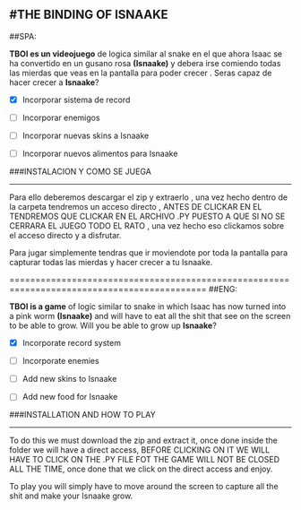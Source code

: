 #THE BINDING OF ISNAAKE
---------------------------------------------------------------------------------------
##SPA:

**TBOI es un videojuego** de logica similar al snake en el que ahora Isaac se ha
convertido en un gusano rosa **(Isnaake)** y debera irse comiendo todas las mierdas que 
veas en la pantalla para poder crecer . Seras capaz de hacer crecer a **Isnaake**?

-[x] Incorporar sistema de record
-[ ] Incorporar enemigos
-[ ] Incorporar nuevas skins a Isnaake
-[ ] Incorporar nuevos alimentos para Isnaake


 
###INSTALACION Y COMO SE JUEGA

--------------------------------------------------------------------------------------------
Para ello deberemos descargar el zip y extraerlo ,  una vez hecho dentro de la carpeta tendremos un acceso directo , ANTES DE CLICKAR EN EL TENDREMOS QUE CLICKAR EN EL ARCHIVO .PY PUESTO A QUE SI NO SE CERRARA EL JUEGO TODO EL RATO , una vez hecho eso clickamos sobre el acceso directo y a disfrutar.

Para jugar simplemente tendras que ir moviendote por toda la pantalla para capturar todas las mierdas y hacer crecer a tu Isnaake.

============================================================================================
##ENG:

**TBOI is a game** of logic similar to snake in which Isaac has now
turned into a pink worm **(Isnaake)** and will have to eat all the shit that
see on the screen to be able to grow. Will you be able to grow up **Isnaake**?

-[x] Incorporate record system
-[ ] Incorporate enemies
-[ ] Add new skins to Isnaake
-[ ] Add new food for Isnaake


 
###INSTALLATION AND HOW TO PLAY

-------------------------------------------------- ------------------------------------------
To do this we must download the zip and extract it, once done inside the folder we will have a direct access, BEFORE CLICKING ON IT WE WILL HAVE TO CLICK ON THE .PY FILE FOT THE GAME WILL NOT BE CLOSED ALL THE TIME, once done that we click on the direct access and enjoy.

To play you will simply have to move around the screen to capture all the shit and make your Isnaake grow.
